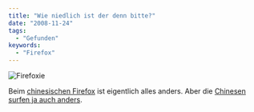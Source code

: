 ```yaml
---
title: "Wie niedlich ist der denn bitte?"
date: "2008-11-24"
tags:
  - "Gefunden"
keywords:
  - "Firefox"
---
```


![Firefoxie](/images/codecandies/firefoxie.png)

Beim [chinesischen Firefox](http://www.g-fox.cn/) ist eigentlich alles anders. Aber die [Chinesen surfen ja auch anders](http://www.readwriteweb.com/archives/firefox_china_edition_everything_a_local_browser_should_be.php).
